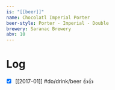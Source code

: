 ```yaml
---
is: "[[beer]]"
name: Chocolatl Imperial Porter
beer-style: Porter - Imperial - Double
brewery: Saranac Brewery
abv: 10
---
```

# Log
- [x] [[2017-01]] #do/drink/beer 👍👍
